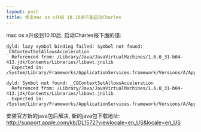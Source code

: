 ```yaml
---
layout: post
title: 修复mac os x升级 10.10后不能启动Charles
---
```



mac os x升级到10.10后, 启动Charles报下面的错:

    dyld: lazy symbol binding failed: Symbol not found: _CGContextSetAllowsAcceleration
      Referenced from: /Library/Java/JavaVirtualMachines/1.6.0_31-b04-413.jdk/Contents/Libraries/libawt.jnilib
      Expected in: /System/Library/Frameworks/ApplicationServices.framework/Versions/A/ApplicationServices
    
    dyld: Symbol not found: _CGContextSetAllowsAcceleration
      Referenced from: /Library/Java/JavaVirtualMachines/1.6.0_31-b04-413.jdk/Contents/Libraries/libawt.jnilib
      Expected in: /System/Library/Frameworks/ApplicationServices.framework/Versions/A/ApplicationServices
    

安装官方新的java包后解决, 新的java包下载地址:
<http://support.apple.com/kb/DL1572?viewlocale=en_US&locale=en_US>
